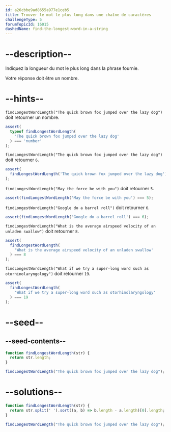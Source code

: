 ```yaml
---
id: a26cbbe9ad8655a977e1ceb5
title: Trouver le mot le plus long dans une chaîne de caractères
challengeType: 5
forumTopicId: 16015
dashedName: find-the-longest-word-in-a-string
---
```


# --description--

Indiquez la longueur du mot le plus long dans la phrase fournie.

Votre réponse doit être un nombre.

# --hints--

`findLongestWordLength("The quick brown fox jumped over the lazy dog")` doit retourner un nombre.

```js
assert(
  typeof findLongestWordLength(
    'The quick brown fox jumped over the lazy dog'
  ) === 'number'
);
```

`findLongestWordLength("The quick brown fox jumped over the lazy dog")` doit retourner `6`.

```js
assert(
  findLongestWordLength('The quick brown fox jumped over the lazy dog') === 6
);
```

`findLongestWordLength("May the force be with you")` doit retourner `5`.

```js
assert(findLongestWordLength('May the force be with you') === 5);
```

`findLongestWordLength("Google do a barrel roll")` doit retourner `6`.

```js
assert(findLongestWordLength('Google do a barrel roll') === 6);
```

`findLongestWordLength("What is the average airspeed velocity of an unladen swallow")` doit retourner `8`.

```js
assert(
  findLongestWordLength(
    'What is the average airspeed velocity of an unladen swallow'
  ) === 8
);
```

`findLongestWordLength("What if we try a super-long word such as otorhinolaryngology")` doit retourner `19`.

```js
assert(
  findLongestWordLength(
    'What if we try a super-long word such as otorhinolaryngology'
  ) === 19
);
```

# --seed--

## --seed-contents--

```js
function findLongestWordLength(str) {
  return str.length;
}

findLongestWordLength("The quick brown fox jumped over the lazy dog");
```

# --solutions--

```js
function findLongestWordLength(str) {
  return str.split(' ').sort((a, b) => b.length - a.length)[0].length;
}

findLongestWordLength("The quick brown fox jumped over the lazy dog");
```
